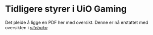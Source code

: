 # Tidligere styrer i UiO Gaming

Det pleide å ligge en PDF her med oversikt. Denne er nå erstattet med oversikten i [*viteboka*](https://viteboka.studentersamfundet.no/Styrer_i_UiO_Gaming)